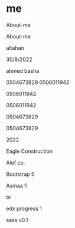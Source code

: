 # me
 About-me
 
  About-me

 altahan
 
 30/8/2022
 
 ahmed basha

0504673829
0506011942

0506011942

0506011942

0504673829

0504673829

2022

Eagle Construction

Alef co.

Bootstrap 5


Asmaa fi

bi

edx
progress 1

sass
v0.1
